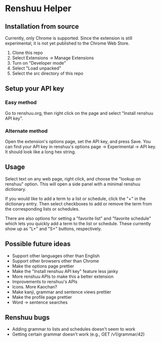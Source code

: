 # Renshuu Helper

## Installation from source

Currently, only Chrome is supported. Since the extension is still experimental,
it is not yet published to the Chrome Web Store.

1. Clone this repo
1. Select Extensions -> Manage Extensions
1. Turn on "Developer mode"
1. Select "Load unpacked"
1. Select the src directory of this repo

## Setup your API key

### Easy method

Go to renshuu.org, then right click on the page and select "Install renshuu API
key".

### Alternate method

Open the extension's options page, set the API key, and press Save. You can
find your API key in renshuu's options page -> Experimental -> API key. It
should look like a long hex string.

## Usage

Select text on any web page, right click, and choose the "lookup on renshuu"
option. This will open a side panel with a minimal renshuu dictionary.

If you would like to add a term to a list or schedule, click the "+" in the
dictionary entry. Then select checkboxes to add or remove the term from the
corresponding lists or schedules.

There are also options for setting a "favorite list" and "favorite schedule"
which lets you quickly add a term to the list or schedule. These currently show
up as "L+" and "S+" buttons, respectively.

## Possible future ideas

* Support other languages other than English
* Support other browsers other than Chrome
* Make the options page prettier
* Make the "Install renshuu API key" feature less janky
* More renshuu APIs to make this a better extension
* Improvements to renshuu's APIs
* Icons. More Kaochan?
* Make kanji, grammar and sentence views prettier
* Make the profile page prettier
* Word -> sentence searches

## Renshuu bugs

* Adding grammar to lists and schedules doesn't seem to work
* Getting certain grammar doesn't work (e.g., GET /v1/grammar/42)
